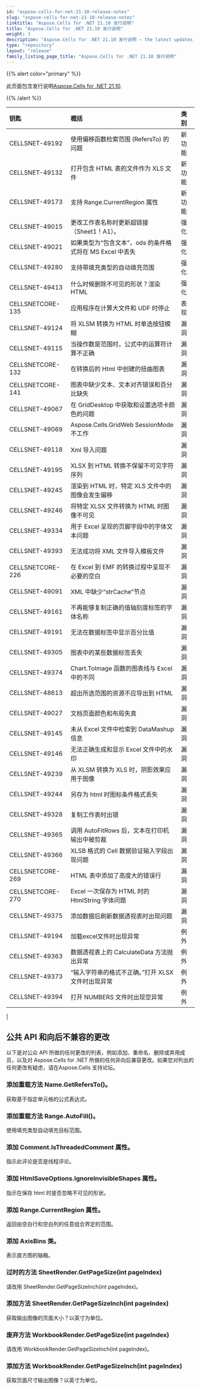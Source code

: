 ```yaml
---
id: "aspose-cells-for-net-21-10-release-notes"
slug: "aspose-cells-for-net-21-10-release-notes"
linktitle: "Aspose.Cells for .NET 21.10 发行说明"
title: "Aspose.Cells for .NET 21.10 发行说明"
weight: 3
description: "Aspose.Cells for .NET 21.10 发行说明 – the latest updates and fixes."
type: "repository"
layout: "release"
family_listing_page_title: "Aspose.Cells for .NET 21.10 发行说明"
---
```

{{% alert color="primary" %}}

此页面包含发行说明[Aspose.Cells for .NET 21.10](https://www.nuget.org/packages/Aspose.Cells/21.10.0).

{{% /alert %}}

|**钥匙**|**概括**|**类别**|
|:- |:- |:- |
|CELLSNET-49192|使用偏移函数检索范围 (RefersTo) 的问题|新功能|
|CELLSNET-49132|打开包含 HTML 表的文件作为 XLS 文件|新功能|
|CELLSNET-49173|支持 Range.CurrentRegion 属性|新功能|
|CELLSNET-49015|更改工作表名称时更新超链接（Sheet1！A1）。|强化|
|CELLSNET-49021|如果类型为“包含文本”，ods 的条件格式将在 MS Excel 中丢失|强化|
|CELLSNET-49280|支持带填充类型的自动填充范围|强化|
|CELLSNET-49413|什么时候删除不可见的形状？渲染 HTML|强化|
|CELLSNETCORE-135|应用程序在计算大文件和 UDF 时停止|表现|
|CELLSNET-49124|将 XLSM 转换为 HTML 时单选按钮模糊|漏洞|
|CELLSNET-49115|当操作数是范围时，公式中的运算符计算不正确|漏洞|
|CELLSNETCORE-132|在转换后的 Html 中创建的扭曲图表|漏洞|
|CELLSNETCORE-141|图表中缺少文本、文本对齐错误和百分比缺失|漏洞|
|CELLSNET-49067|在 GridDesktop 中获取和设置选项卡颜色的问题|漏洞|
|CELLSNET-49069|Aspose.Cells.GridWeb SessionMode 不工作|漏洞|
|CELLSNET-49118|Xml 导入问题|漏洞|
|CELLSNET-49195|XLSX 到 HTML 转换不保留不可见字符序列|漏洞|
|CELLSNET-49245|渲染到 HTML 时，特定 XLS 文件中的图像会发生偏移|漏洞|
|CELLSNET-49246|将特定 XLSX 文件转换为 HTML 时图像不可见|漏洞|
|CELLSNET-49334|用于 Excel 呈现的页脚字段中的字体文本问题|漏洞|
|CELLSNET-49393|无法成功将 XML 文件导入模板文件|漏洞|
|CELLSNETCORE-226|在 Excel 到 EMF 的转换过程中呈现不必要的空白|漏洞|
|CELLSNET-49091|XML 中缺少“strCache”节点|漏洞|
|CELLSNET-49161|不再能够复制正确的值轴刻度标签的字体名称|漏洞|
|CELLSNET-49191|无法在数据标签中显示百分比值|漏洞|
|CELLSNET-49305|图表中的某些数据标签丢失|漏洞|
|CELLSNET-49374|Chart.ToImage 函数的图表线与 Excel 中的不同|漏洞|
|CELLSNET-48613|超出所选范围的资源不应导出到 HTML|漏洞|
|CELLSNET-49027|文档页面颜色和布局失真|漏洞|
|CELLSNET-49145|未从 Excel 文件中检索到 DataMashup 信息|漏洞|
|CELLSNET-49146|无法正确生成和显示 Excel 文件中的水印|漏洞|
|CELLSNET-49239|从 XLSM 转换为 XLS 时，阴影效果应用于图像|漏洞|
|CELLSNET-49244|另存为 html 时图标条件格式丢失|漏洞|
|CELLSNET-49328|复制工作表时出错|漏洞|
|CELLSNET-49365|调用 AutoFitRows 后，文本在打印机输出中被剪裁|漏洞|
|CELLSNET-49366|XLSB 格式的 Cell 数据验证输入字段出现问题|漏洞|
|CELLSNETCORE-269|HTML 表中添加了高度大的错误行|漏洞|
|CELLSNETCORE-270|Excel 一次保存为 HTML 时的 HtmlString 字体问题|漏洞|
|CELLSNET-49375|添加数据后刷新数据透视表时出现问题|漏洞|
|CELLSNET-49194|加载excel文件时出现异常|例外|
|CELLSNET-49363|数据透视表上的 CalculateData 方法抛出异常|例外|
|CELLSNET-49373|“输入字符串的格式不正确。”打开 XLSX 文件时出现异常|例外|
|CELLSNET-49394|打开 NUMBERS 文件时出现空异常|例外|
|


## **公共 API 和向后不兼容的更改**

以下是对公众 API 所做的任何更改的列表，例如添加、重命名、删除或弃用成员，以及对 Aspose.Cells for .NET 所做的任何非向后兼容更改。如果您对列出的任何更改有疑虑，请在Aspose.Cells 支持论坛。

### **添加重载方法 Name.GetRefersTo()。**

获取基于指定单元格的公式表达式。

### **添加重载方法 Range.AutoFill()。**

使用填充类型自动填充目标范围。

### **添加 Comment.IsThreadedComment 属性。**

指示此评论是否是线程评论。

### **添加 HtmlSaveOptions.IgnoreInvisibleShapes 属性。**

指示在保存 html 时是否忽略不可见的形状。

### **添加 Range.CurrentRegion 属性。**

返回由空白行和空白列的任意组合界定的范围。

### **添加 AxisBins 类。**

表示直方图的轴箱。

### **过时的方法 SheetRender.GetPageSize(int pageIndex)**

请改用 SheetRender.GetPageSizeInch(int pageIndex)。

### **添加方法 SheetRender.GetPageSizeInch(int pageIndex)**

获取输出图像的页面大小？以英寸为单位。

### **废弃方法 WorkbookRender.GetPageSize(int pageIndex)**

请改用 WorkbookRender.GetPageSizeInch(int pageIndex)。

### **添加方法 WorkbookRender.GetPageSizeInch(int pageIndex)**

获取页面尺寸输出图像？以英寸为单位。

